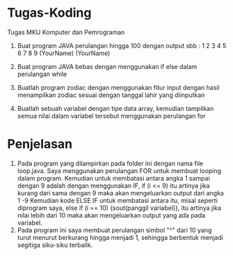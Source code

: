 # Tugas-Koding

Tugas MKU Komputer dan Pemrograman 

1. Buat program JAVA perulangan hingga 100 dengan output sbb :
   1
   2
   3
   4
   5
   6
   7
   8
   9
   (YourName)
   (YourName)

2. Buat program JAVA bebas dengan menggunakan if else dalam perulangan while
3. Buatlah program zodiac dengan menggunakan fitur input dengan hasil menampilkan zodiac sesuai dengan tanggal lahir yang diinputkan
4. Buatlah sebuah variabel dengan tipe data array, kemudian tampilkan semua nilai dalam variabel tersebut menggunakan perulangan for

# Penjelasan

1. Pada program yang dilampirkan pada folder ini dengan nama file loop.java. Saya menggunakan perulangan FOR untuk membuat looping dalam program.
   Kemudian untuk membatasi antara angka 1 sampai dengan 9 adalah dengan menggunakan IF, if (i <= 9) itu artinya jika kurang dari sama dengan 9 maka akan mengeluarkan output dari angka 1 -9
   Kemudian kode ELSE IF untuk membatasi antara itu, misal seperti diprogram saya, else if (i == 10) {sout(panggil variabel)}, itu artinya jika nilai lebih dari 10 maka akan mengeluarkan output yang ada pada           variabel.
2. Pada program ini saya membuat perulangan simbol "^" dari 10 yang turut menurut berkurang hingga menjadi 1, sehingga berbentuk menjadi segitiga siku-siku terbalik. 
